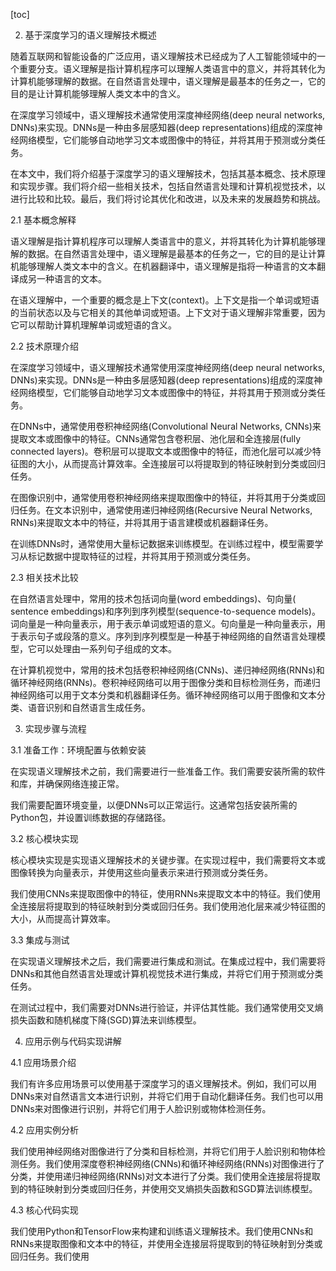 
[toc]                    
                
                
2. 基于深度学习的语义理解技术概述

随着互联网和智能设备的广泛应用，语义理解技术已经成为了人工智能领域中的一个重要分支。语义理解是指计算机程序可以理解人类语言中的意义，并将其转化为计算机能够理解的数据。在自然语言处理中，语义理解是最基本的任务之一，它的目的是让计算机能够理解人类文本中的含义。

在深度学习领域中，语义理解技术通常使用深度神经网络(deep neural networks, DNNs)来实现。DNNs是一种由多层感知器(deep representations)组成的深度神经网络模型，它们能够自动地学习文本或图像中的特征，并将其用于预测或分类任务。

在本文中，我们将介绍基于深度学习的语义理解技术，包括其基本概念、技术原理和实现步骤。我们将介绍一些相关技术，包括自然语言处理和计算机视觉技术，以进行比较和比较。最后，我们将讨论其优化和改进，以及未来的发展趋势和挑战。

2.1 基本概念解释

语义理解是指计算机程序可以理解人类语言中的意义，并将其转化为计算机能够理解的数据。在自然语言处理中，语义理解是最基本的任务之一，它的目的是让计算机能够理解人类文本中的含义。在机器翻译中，语义理解是指将一种语言的文本翻译成另一种语言的文本。

在语义理解中，一个重要的概念是上下文(context)。上下文是指一个单词或短语的当前状态以及与它相关的其他单词或短语。上下文对于语义理解非常重要，因为它可以帮助计算机理解单词或短语的含义。

2.2 技术原理介绍

在深度学习领域中，语义理解技术通常使用深度神经网络(deep neural networks, DNNs)来实现。DNNs是一种由多层感知器(deep representations)组成的深度神经网络模型，它们能够自动地学习文本或图像中的特征，并将其用于预测或分类任务。

在DNNs中，通常使用卷积神经网络(Convolutional Neural Networks, CNNs)来提取文本或图像中的特征。CNNs通常包含卷积层、池化层和全连接层(fully connected layers)。卷积层可以提取文本或图像中的特征，而池化层可以减少特征图的大小，从而提高计算效率。全连接层可以将提取到的特征映射到分类或回归任务。

在图像识别中，通常使用卷积神经网络来提取图像中的特征，并将其用于分类或回归任务。在文本识别中，通常使用递归神经网络(Recursive Neural Networks, RNNs)来提取文本中的特征，并将其用于语言建模或机器翻译任务。

在训练DNNs时，通常使用大量标记数据来训练模型。在训练过程中，模型需要学习从标记数据中提取特征的过程，并将其用于预测或分类任务。

2.3 相关技术比较

在自然语言处理中，常用的技术包括词向量(word embeddings)、句向量( sentence embeddings)和序列到序列模型(sequence-to-sequence models)。词向量是一种向量表示，用于表示单词或短语的意义。句向量是一种向量表示，用于表示句子或段落的意义。序列到序列模型是一种基于神经网络的自然语言处理模型，它可以处理由一系列句子组成的文本。

在计算机视觉中，常用的技术包括卷积神经网络(CNNs)、递归神经网络(RNNs)和循环神经网络(RNNs)。卷积神经网络可以用于图像分类和目标检测任务，而递归神经网络可以用于文本分类和机器翻译任务。循环神经网络可以用于图像和文本分类、语音识别和自然语言生成任务。

3. 实现步骤与流程

3.1 准备工作：环境配置与依赖安装

在实现语义理解技术之前，我们需要进行一些准备工作。我们需要安装所需的软件和库，并确保网络连接正常。

我们需要配置环境变量，以便DNNs可以正常运行。这通常包括安装所需的Python包，并设置训练数据的存储路径。

3.2 核心模块实现

核心模块实现是实现语义理解技术的关键步骤。在实现过程中，我们需要将文本或图像转换为向量表示，并使用这些向量表示来进行预测或分类任务。

我们使用CNNs来提取图像中的特征，使用RNNs来提取文本中的特征。我们使用全连接层将提取到的特征映射到分类或回归任务。我们使用池化层来减少特征图的大小，从而提高计算效率。

3.3 集成与测试

在实现语义理解技术之后，我们需要进行集成和测试。在集成过程中，我们需要将DNNs和其他自然语言处理或计算机视觉技术进行集成，并将它们用于预测或分类任务。

在测试过程中，我们需要对DNNs进行验证，并评估其性能。我们通常使用交叉熵损失函数和随机梯度下降(SGD)算法来训练模型。

4. 应用示例与代码实现讲解

4.1 应用场景介绍

我们有许多应用场景可以使用基于深度学习的语义理解技术。例如，我们可以用DNNs来对自然语言文本进行识别，并将它们用于自动化翻译任务。我们也可以用DNNs来对图像进行识别，并将它们用于人脸识别或物体检测任务。

4.2 应用实例分析

我们使用神经网络对图像进行了分类和目标检测，并将它们用于人脸识别和物体检测任务。我们使用深度卷积神经网络(CNNs)和循环神经网络(RNNs)对图像进行了分类，并使用递归神经网络(RNNs)对文本进行了分类。我们使用全连接层将提取到的特征映射到分类或回归任务，并使用交叉熵损失函数和SGD算法训练模型。

4.3 核心代码实现

我们使用Python和TensorFlow来构建和训练语义理解技术。我们使用CNNs和RNNs来提取图像和文本中的特征，并使用全连接层将提取到的特征映射到分类或回归任务。我们使用

